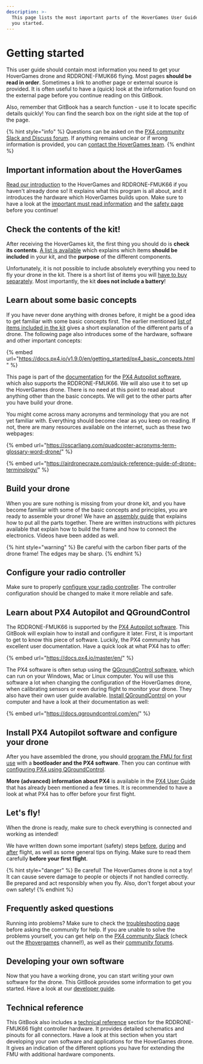 ```yaml
---
description: >-
  This page lists the most important parts of the HoverGames User Guide to get
  you started.
---
```


# Getting started

This user guide should contain most information you need to get your HoverGames drone and RDDRONE-FMUK66 flying. Most pages **should be read in order**. Sometimes a link to another page or external source is provided. It is often useful to have a (quick) look at the information found on the external page before you continue reading on this GitBook.&#x20;

Also, remember that GitBook has a search function - use it to locate specific details quickly! You can find the search box on the right side at the top of the page.

{% hint style="info" %}
Questions can be asked on the [PX4 community Slack and Discuss forum](../../contact.md#px4-slack-and-forum). If anything remains unclear or if wrong information is provided, you can [contact the HoverGames team](../../contact.md#contact-the-hovergames-team).
{% endhint %}

## Important information about the HoverGames

[Read our introduction](broken-reference) to the HoverGames and RDDRONE-FMUK66 if you haven't already done so! It explains what this program is all about, and it introduces the hardware which HoverGames builds upon. Make sure to have a look at the [important must read information](../../disclaimer.md) and the [safety page](../../safety.md) before you continue!

## Check the contents of the kit!

After receiving the HoverGames kit, the first thing you should do is **check its contents**. [A list is available](drone-kit-contents.md) which explains which items **should be included** in your kit, and the **purpose** of the different components.&#x20;

Unfortunately, it is not possible to include absolutely everything you need to fly your drone in the kit. There is a short list of items you will [have to buy separately](not-included-items.md). Most importantly, the kit **does not include a battery**!

## Learn about some basic concepts

If you have never done anything with drones before, it might be a good idea to get familiar with some basic concepts first. The earlier mentioned [list of items included in the kit](drone-kit-contents.md) gives a short explanation of the different parts of a drone. The following page also introduces some of the hardware, software and other important concepts:

{% embed url="https://docs.px4.io/v1.9.0/en/getting_started/px4_basic_concepts.html" %}

This page is part of the [documentation](https://docs.px4.io/master/en/) for the [PX4 Autopilot software](https://px4.io/), which also supports the RDDRONE-FMUK66. We will also use it to set up the HoverGames drone. There is no need at this point to read about anything other than the basic concepts. We will get to the other parts after you have build your drone.

You might come across many acronyms and terminology that you are not yet familiar with. Everything should become clear as you keep on reading. If not, there are many resources available on the internet, such as these two webpages:

{% embed url="https://oscarliang.com/quadcopter-acronyms-term-glossary-word-drone/" %}

{% embed url="https://airdronecraze.com/quick-reference-guide-of-drone-terminology/" %}

## Build your drone

When you are sure nothing is missing from your drone kit, and you have become familiar with some of the basic concepts and principles, you are ready to assemble your drone! We have an [assembly guide](../assembly/) that explains how to put all the parts together. There are written instructions with pictures[ ](../../archive/s500-drone-frame/video-guide.md)available that explain how to build the frame and how to connect the electronics. Videos have been added as well.

{% hint style="warning" %}
Be careful with the carbon fiber parts of the drone frame! The edges may be sharp.
{% endhint %}

## Configure your radio controller

Make sure to properly [configure your radio controller](../radio-controller-setup.md). The controller configuration should be changed to make it more reliable and safe.

## Learn about PX4 Autopilot and QGroundControl

The RDDRONE-FMUK66 is supported by the [PX4 Autopilot software](https://px4.io/). This GitBook will explain how to install and configure it later. First, it is important to get to know this piece of software. Luckily, the PX4 community has excellent user documentation. Have a quick look at what PX4 has to offer:

{% embed url="https://docs.px4.io/master/en/" %}

The PX4 software is often setup using the [QGroundControl software](http://qgroundcontrol.com/), which can run on your Windows, Mac or Linux computer. You will use this software a lot when changing the configuration of the HoverGames drone, when calibrating sensors or even during flight to monitor your drone. They also have their own user guide available. [Install QGroundControl](../../downloads.md#qgroundcontrol) on your computer and have a look at their documentation as well:

{% embed url="https://docs.qgroundcontrol.com/en/" %}

## Install PX4 Autopilot software and configure your drone

After you have assembled the drone, you should [program the FMU for first use](../programming.md) with a **bootloader and the PX4 software**. Then you can continue with [configuring PX4 using QGroundControl](../qgroundcontrol/).

**More (advanced) information about PX4** is available in the [PX4 User Guide](https://docs.px4.io/master/en/) that has already been mentioned a few times. It is recommended to have a look at what PX4 has to offer before your first flight.

## Let's fly!

When the drone is ready, make sure to check everything is connected and working as intended!&#x20;

We have written down some important (safety) steps [before](../flying/before-you-fly.md), [during](../flying/during-flight.md) and [after](../flying/after-you-fly.md) flight, as well as some general tips on flying. Make sure to read them carefully **before your first flight**.

{% hint style="danger" %}
Be careful! The HoverGames drone is not a toy! It can cause severe damage to people or objects if not handled correctly. Be prepared and act responsibly when you fly. Also, don't forget about your own safety!
{% endhint %}

## Frequently asked questions

Running into problems? Make sure to check the [troubleshooting page](../troubleshooting.md) before asking the community for help. If you are unable to solve the problems yourself, you can get help on the [PX4 community Slack](../../contact.md#px4-slack-and-forum) (check out the [#hovergames](https://px4.slack.com/app\_redirect?channel=hovergames) channel!), as well as their [community forums](../../contact.md#px4-slack-and-forum).

## Developing your own software

Now that you have a working drone, you can start writing your own software for the drone. This GitBook provides some information to get you started. Have a look at our [developer guide](https://nxp.gitbook.io/hovergames/developerguide).

## Technical reference

This GitBook also includes a [technical reference](../../rddrone-fmuk66/schematics.md) section for the RDDRONE-FMUK66 flight controller hardware. It provides detailed schematics and pinouts for all connectors. Have a look at this section when you start developing your own software and applications for the HoverGames drone. It gives an indication of the different options you have for extending the FMU with additional hardware components.
